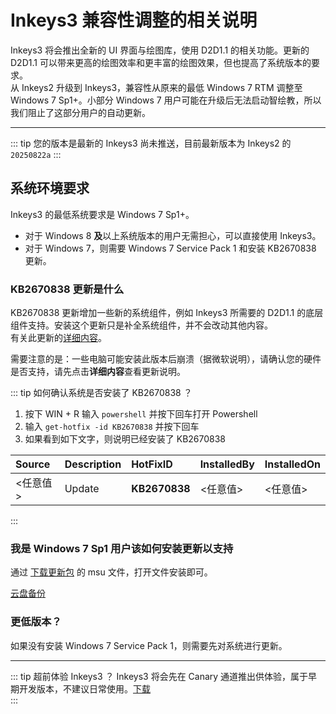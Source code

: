 # Inkeys3 兼容性调整的相关说明

Inkeys3 将会推出全新的 UI 界面与绘图库，使用 D2D1.1 的相关功能。更新的 D2D1.1 可以带来更高的绘图效率和更丰富的绘图效果，但也提高了系统版本的要求。  
从 Inkeys2 升级到 Inkeys3，兼容性从原来的最低 Windows 7 RTM 调整至 Windows 7 Sp1+。小部分 Windows 7 用户可能在升级后无法启动智绘教，所以我们阻止了这部分用户的自动更新。  

---
  
::: tip 您的版本是最新的
Inkeys3 尚未推送，目前最新版本为 Inkeys2 的 `20250822a`
:::

## 系统环境要求

Inkeys3 的最低系统要求是 Windows 7 Sp1+。  
- 对于 Windows 8 **及**以上系统版本的用户无需担心，可以直接使用 Inkeys3。  
- 对于 Windows 7，则需要 Windows 7 Service Pack 1 和安装 KB2670838 更新。

### KB2670838 更新是什么
KB2670838 更新增加一些新的系统组件，例如 Inkeys3 所需要的 D2D1.1 的底层组件支持。安装这个更新只是补全系统组件，并不会改动其他内容。  
有关此更新的[详细内容](https://support.microsoft.com/zh-cn/topic/windows-7-sp1-%E5%92%8C-windows-server-2008-r2-sp1-%E7%9A%84%E5%B9%B3%E5%8F%B0%E6%9B%B4%E6%96%B0-d97da9ca-c15c-b21f-ebb0-838f7be8d9f6)。 

需要注意的是：一些电脑可能安装此版本后崩溃（据微软说明），请确认您的硬件是否支持，请先点击**详细内容**查看更新说明。  

::: tip 如何确认系统是否安装了 KB2670838 ？
1. 按下 WIN + R 输入 `powershell` 并按下回车打开 Powershell  
2. 输入 `get-hotfix -id KB2670838` 并按下回车  
3. 如果看到如下文字，则说明已经安装了 KB2670838

| Source | Description | HotFixID | InstalledBy | InstalledOn |
| :- | :- | :- | :- | :- |
| <任意值> | Update | **KB2670838** | <任意值> | <任意值> |

:::

### 我是 Windows 7 Sp1 用户该如何安装更新以支持
通过 [下载更新包](https://www.microsoft.com/zh-cn/download/details.aspx?id=36805) 的 msu 文件，打开文件安装即可。  

[云盘备份](https://www.123912.com/s/duk9-58EAd)  


### 更低版本？
如果没有安装 Windows 7 Service Pack 1，则需要先对系统进行更新。  

---

::: tip 超前体验 Inkeys3 ？
Inkeys3 将会先在 Canary 通道推出供体验，属于早期开发版本，不建议日常使用。[下载](https://www.123912.com/s/duk9-L8EAd)  
:::
